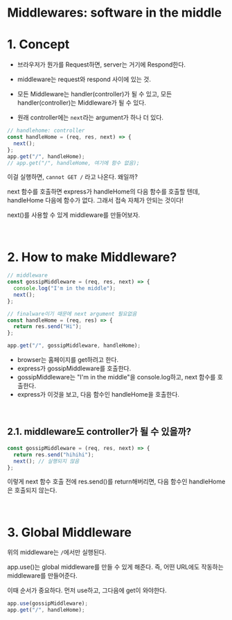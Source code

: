 # Middlewares: software in the middle

# **1. Concept**

- 브라우저가 뭔가를 Request하면, server는 거기에 Respond한다.
- middleware는 request와 respond 사이에 있는 것.
- 모든 Middleware는 handler(controller)가 될 수 있고, 모든 handler(controller)는 Middleware가 될 수 있다.

- 원래 controller에는 `next`라는 argument가 하나 더 있다.

```javascript
// handlehome: controller
const handleHome = (req, res, next) => {
  next();
};
app.get("/", handleHome);
// app.get("/", handleHome, 여기에 함수 없음);
```

이걸 실행하면, `cannot GET /` 라고 나온다. 왜일까?

next 함수를 호출하면 express가 handleHome의 다음 함수를 호출할 텐데, handleHome 다음에 함수가 없다. 그래서 접속 자체가 안되는 것이다!

next()를 사용할 수 있게 middleware를 만들어보자.

<br />

# **2. How to make Middleware?**

```javascript
// middleware
const gossipMiddleware = (req, res, next) => {
  console.log("I'm in the middle");
  next();
};

// finalware이기 때문에 next argument 필요없음
const handleHome = (req, res) => {
  return res.send("Hi");
};

app.get("/", gossipMiddleware, handleHome);
```

- browser는 홈페이지를 get하려고 한다.
- express가 gossipMiddleware를 호출한다.
- gossipMiddleware는 "I'm in the middle"을 console.log하고, next 함수를 호출한다.
- express가 이것을 보고, 다음 함수인 handleHome을 호출한다.

<br/>

## 2.1. middleware도 controller가 될 수 있을까?

```javascript
const gossipMiddleware = (req, res, next) => {
  return res.send("hihihi");
  next(); // 실행되지 않음
};
```

이렇게 next 함수 호출 전에 res.send()를 return해버리면, 다음 함수인 handleHome은 호출되지 않는다.

<br/>

# **3. Global Middleware**

위의 middleware는 `/`에서만 실행된다.

app.use()는 global middleware를 만들 수 있게 해준다. 즉, 어떤 URL에도 작동하는 middleware를 만들어준다.

이때 순서가 중요하다. 먼저 use하고, 그다음에 get이 와야한다.

```javascript
app.use(gossipMiddleware);
app.get("/", handleHome);
```
